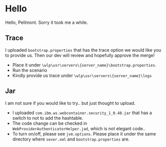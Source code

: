 # Hello
Hello, Pellmont. Sorry it took me a while. 

## Trace 
I uploaded `bootstrap.properties` that has the trace option we would like you to provide us.
Then our dev will review and hopefully approve the merge! 
- Place it under `\wlp\usr\servers\{server_name}\bootstrap.properties`. 
- Run the scenario
- Kindly provide us trace under `\wlp\usr\servers\{server_name}\logs`

## Jar 
I am not sure if you would like to try.. but just thought to upload. 
- I uploaded `com.ibm.ws.webcontainer.security_1_0.48.jar` that has a switch to not to add the hashtable. 
- The code change can be checked in `WebProviderAuthenticatorHelper.jad`, which is not elegant code.. 
- To turn on/off, please see `jvm.options`. Please place it under the same directory where `sever.xml` and `bootstrap.properties` are.  
